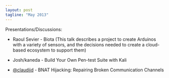 ```yaml
---
layout: post
tagline: "May 2013"
---
```


Presentations/Discussions:

* Raoul Sevier - Biota (This talk describes a project to create Arduinos with a variety of sensors, and the decisions needed to create a cloud-based ecosystem to support them)

* Josh/kaneda - Build Your Own Pen-test Suite with Kali

* [@claudijd](https://twitter.com/claudijd) - BNAT Hijacking: Repairing Broken Communication Channels

